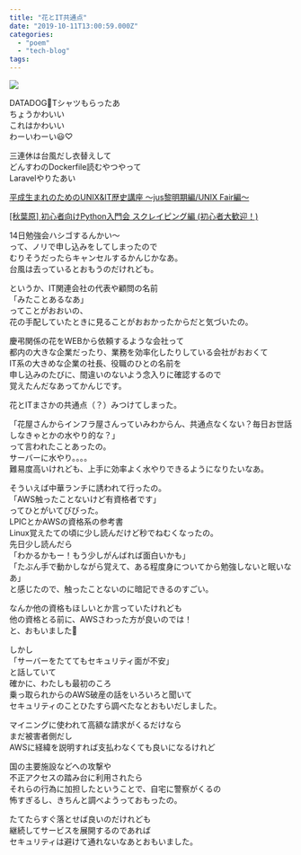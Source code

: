 ```yaml
---
title: "花とIT共通点"
date: "2019-10-11T13:00:59.000Z"
categories: 
  - "poem"
  - "tech-blog"
tags: 
---
```


![](/images/c823c5dfbfc3c28a.jpeg)

DATADOG🐶Tシャツもらったあ  
ちょうかわいい  
これはかわいい  
わーいわーい😃♡

三連休は台風だし衣替えして  
どんすわのDockerfile読むやつやって  
Laravelやりたあい

[平成生まれのためのUNIX&IT歴史講座 〜jus黎明期編/UNIX Fair編〜](https://jus.connpass.com/event/146395/)

[\[秋葉原\] 初心者向けPython入門会 スクレイピング編 (初心者大歓迎！)](https://weeyble-beginner.connpass.com/event/150386/)

14日勉強会ハシゴするんかい〜  
って、ノリで申し込みをしてしまったので  
むりそうだったらキャンセルするかんじかなあ。  
台風は去っているとおもうのだけれども。

というか、IT関連会社の代表や顧問の名前  
「みたことあるなあ」  
ってことがおおいの、  
花の手配していたときに見ることがおおかったからだと気づいたの。

慶弔関係の花をWEBから依頼するような会社って  
都内の大きな企業だったり、業務を効率化したりしている会社がおおくて  
IT系の大きめな企業の社長、役職のひとの名前を  
申し込みのたびに、間違いのないよう念入りに確認するので  
覚えたんだなあってかんじです。

花とITまさかの共通点（？）みつけてしまった。

「花屋さんからインフラ屋さんっていみわからん、共通点なくない？毎日お世話しなきゃとかの水やり的な？」  
って言われたことあったの。  
サーバーに水やり。。。。  
難易度高いけれども、上手に効率よく水やりできるようになりたいなあ。

そういえば中華ランチに誘われて行ったの。  
「AWS触ったことないけど有資格者です」  
ってひとがいてびびった。  
LPICとかAWSの資格系の参考書  
Linux覚えたての頃に少し読んだけど秒でねむくなったの。  
先日少し読んだら  
「わかるかもー！もう少しがんばれば面白いかも」  
「たぶん手で動かしながら覚えて、ある程度身についてから勉強しないと眠いなあ」  
と感じたので、触ったことないのに暗記できるのすごい。

なんか他の資格もほしいとか言っていたけれども  
他の資格とる前に、AWSさわった方が良いのでは！  
と、おもいました🙋

しかし  
「サーバーをたててもセキュリティ面が不安」  
と話していて  
確かに、わたしも最初のころ  
乗っ取られからのAWS破産の話をいろいろと聞いて  
セキュリティのことひたすら調べたなとおもいだしました。

マイニングに使われて高額な請求がくるだけなら  
まだ被害者側だし  
AWSに経緯を説明すれば支払わなくても良いになるけれど

国の主要施設などへの攻撃や  
不正アクセスの踏み台に利用されたら  
それらの行為に加担したということで、自宅に警察がくるの  
怖すぎるし、きちんと調べようっておもったの。

たてたらすぐ落とせば良いのだけれども  
継続してサービスを展開するのであれば  
セキュリティは避けて通れないなあとおもいました。

